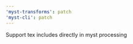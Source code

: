 ```yaml
---
'myst-transforms': patch
'myst-cli': patch
---
```


Support tex includes directly in myst processing
